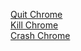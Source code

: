 <a href="chrome://quit">Quit Chrome</a>  
[Kill Chrome](chrome://kill)  
[Crash Chrome](chrome://crash)  
